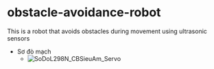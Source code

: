 # obstacle-avoidance-robot
This is a robot that avoids obstacles during movement using ultrasonic sensors

- Sơ đò mạch
  + ![SoDoL298N_CBSieuAm_Servo](https://github.com/hoangkc0209/obstacle-avoidance-robot/assets/75322186/9a1c77e1-6826-4247-9ca7-c73fd5642ec7)
